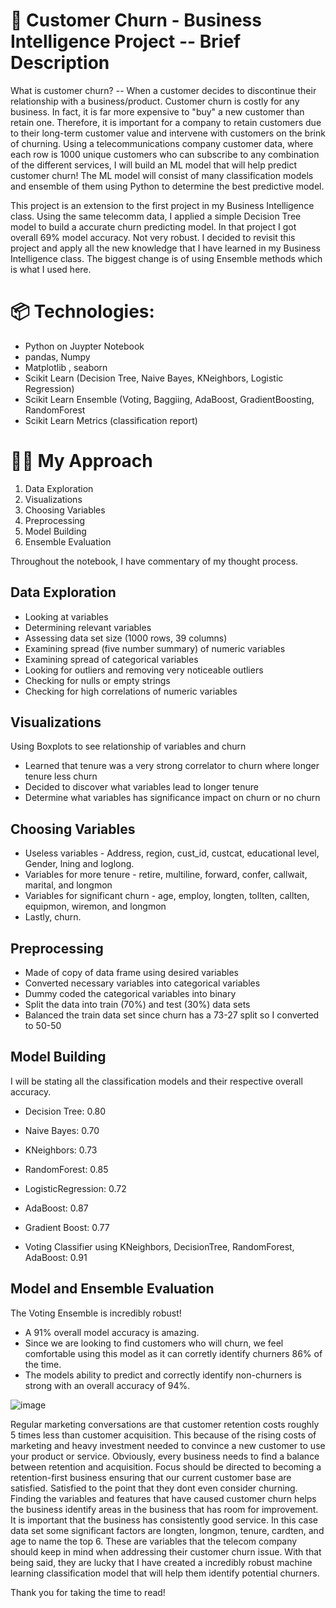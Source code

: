 # 📶 Customer Churn - Business Intelligence Project -- Brief Description
What is customer churn? -- When a customer decides to discontinue their relationship with a business/product. Customer churn is costly for any business. 
In fact, it is far more expensive to "buy" a new customer than retain one. Therefore, it is important for a company to retain customers due to their long-term 
customer value and intervene with customers on the brink of churning. Using a telecommunications company customer data, where each row is 1000 unique customers 
who can subscribe to any combination of the different services, I will build an ML model that will help predict customer churn! 
The ML model will consist of many classification models and ensemble of them using Python to determine the best predictive model.

This project is an extension to the first project in my Business Intelligence class. Using the same telecomm data, I applied a simple Decision Tree model to build a 
accurate churn predicting model. In that project I got overall 69% model accuracy. Not very robust. I decided to revisit this project and apply all the new knowledge that 
I have learned in my Business Intelligence class. The biggest change is of using Ensemble methods which is what I used here.


# 📦 Technologies:
- Python on Juypter Notebook
- pandas, Numpy
- Matplotlib , seaborn
- Scikit Learn (Decision Tree, Naive Bayes, KNeighbors, Logistic Regression)
- Scikit Learn Ensemble (Voting, Baggiing, AdaBoost, GradientBoosting, RandomForest
- Scikit Learn Metrics (classification report)

# 👨‍💻 My Approach
1. Data Exploration
2. Visualizations
3. Choosing Variables
4. Preprocessing
5. Model Building
6. Ensemble Evaluation

Throughout the notebook, I have commentary of my thought process.

## Data Exploration
- Looking at variables
- Determining relevant variables
- Assessing data set size (1000 rows, 39 columns)
- Examining spread (five number summary) of numeric variables
- Examining spread of categorical variables 
- Looking for outliers and removing very noticeable outliers
- Checking for nulls or empty strings
- Checking for high correlations of numeric variables

## Visualizations
Using Boxplots to see relationship of variables and churn
- Learned that tenure was a very strong correlator to churn where longer tenure less churn
- Decided to discover what variables lead to longer tenure
- Determine what variables has significance impact on churn or no churn

## Choosing Variables
- Useless variables - Address, region, cust_id, custcat, educational level, Gender, lning and loglong.
- Variables for more tenure - retire, multiline, forward, confer, callwait, marital, and longmon
- Variables for significant churn - age, employ, longten, tollten, callten, equipmon, wiremon, and longmon
- Lastly, churn.

## Preprocessing
- Made of copy of data frame using desired variables
- Converted necessary variables into categorical variables
- Dummy coded the categorical variables into binary
- Split the data into train (70%) and test (30%) data sets
- Balanced the train data set since churn has a 73-27 split so I converted to 50-50
  
## Model Building
I will be stating all the classification models and their respective overall accuracy.
- Decision Tree: 0.80
- Naive Bayes: 0.70
- KNeighbors: 0.73
- RandomForest: 0.85
- LogisticRegression: 0.72
- AdaBoost: 0.87
- Gradient Boost: 0.77

- Voting Classifier using KNeighbors, DecisionTree, RandomForest, AdaBoost: 0.91

## Model and Ensemble Evaluation
 The Voting Ensemble is incredibly robust! 
- A 91% overall model accuracy is amazing. 
- Since we are looking to find customers who will churn, we feel comfortable using this model as it can corretly identify churners 86% of the time.
- The models ability to predict and correctly identify non-churners is strong with an overall accuracy of 94%.
  
 ![image](https://github.com/Scoldingatom205/Customer-Churn/assets/133290178/6fe68818-b92c-4241-982c-ef8cb6f860ea)

Regular marketing conversations are that customer retention costs roughly 5 times less than customer acquisition. This because of the rising costs of marketing and heavy
investment needed to convince a new customer to use your product or service. Obviously, every business needs to find a balance between retention and acquisition. Focus should be
directed to becoming a retention-first business ensuring that our current customer base are satisfied. Satisfied to the point that they dont even consider churning. Finding
the variables and features that have caused customer churn helps the business identify areas in the business that has room for improvement. It is important that the business
has consistently good service. In this case data set some significant factors are longten, longmon, tenure, cardten, and age to name the top 6. These are variables that the 
telecom company should keep in mind when addressing their customer churn issue. With that being said, they are lucky that I have created a incredibly robust machine learning classification model
that will help them identify potential churners.


Thank you for taking the time to read!
